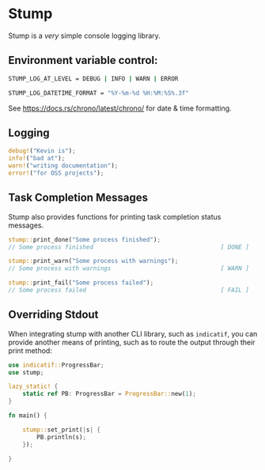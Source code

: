 # Stump
Stump is a *very* simple console logging library.

## Environment variable control:
```bash
STUMP_LOG_AT_LEVEL = DEBUG | INFO | WARN | ERROR

STUMP_LOG_DATETIME_FORMAT = "%Y-%m-%d %H:%M:%S%.3f"
```

See https://docs.rs/chrono/latest/chrono/ for date & time formatting.

## Logging
```rust
debug!("Kevin is");
info!("bad at");
warn!("writing documentation");
error!("for OSS projects");
```

## Task Completion Messages
Stump also provides functions for printing task completion status messages.

```rust
stump::print_done("Some process finished");
// Some process finished                                    [ DONE ]

stump::print_warn("Some process with warnings");
// Some process with warnings                               [ WARN ]

stump::print_fail("Some process failed");
// Some process failed                                      [ FAIL ]
```

## Overriding Stdout
When integrating stump with another CLI library, such as `indicatif`, you can provide another means of printing, such as to
route the output through their print method:

```rust
use indicatif::ProgressBar;
use stump;

lazy_static! {
    static ref PB: ProgressBar = ProgressBar::new(1);
}

fn main() {

    stump::set_print(|s| {
        PB.println(s);
    });

}


```